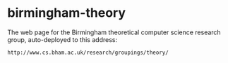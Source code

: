 # birmingham-theory
The web page for the Birmingham theoretical computer science research group, auto-deployed to this address:

    http://www.cs.bham.ac.uk/research/groupings/theory/
